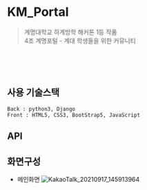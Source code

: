 # KM_Portal
> 계명대학교 하계방학 해커톤 1등 작품  
4조 계명포털 - 계대 학생들을 위한 커뮤니티
<br>
<br>

<br>

## 사용 기술스택

```
Back : python3, Django
Front : HTML5, CSS3, BootStrap5, JavaScript
```

## API

## 화면구성
- 메인화면
![KakaoTalk_20210917_145913964](https://user-images.githubusercontent.com/74866067/133732532-5a40c98c-3bee-401b-a460-3364aeeb03c3.png)
